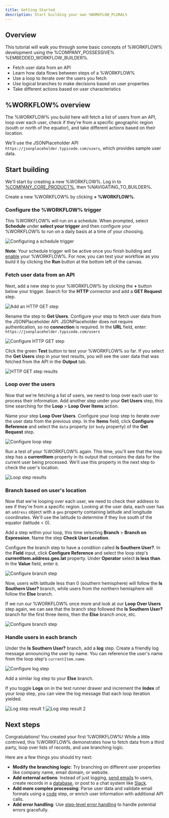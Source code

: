 ```yaml
---
title: Getting Started
description: Start building your own %WORKFLOW_PLURAL%
---
```


## Overview

This tutorial will walk you through some basic concepts of %WORKFLOW% development using the %COMPANY_POSSESSIVE% %EMBEDDED_WORKFLOW_BUILDER%.

- Fetch user data from an API
- Learn how data flows between steps of a %WORKFLOW%
- Use a loop to iterate over the users you fetch
- Use logical branches to make decisions based on user properties
- Take different actions based on user characteristics

## %WORKFLOW% overview

The %WORKFLOW% you build here will fetch a list of users from an API, loop over each user, check if they're from a specific geographic region (south or north of the equator), and take different actions based on their location.

We'll use the JSONPlaceholder API `https://jsonplaceholder.typicode.com/users`, which provides sample user data.

## Start building

We'll start by creating a new %WORKFLOW%.
Log in to [%COMPANY_CORE_PRODUCT%](%APP_LOGIN_URL%), then %NAVIGATING_TO_BUILDER%.

Create a new %WORKFLOW% by clicking **+ %WORKFLOW%**.

### Configure the %WORKFLOW% trigger

This %WORKFLOW% will run on a schedule.
When prompted, select **Schedule** under **select your trigger** and then configure your %WORKFLOW% to run on a daily basis at a time of your choosing.

![Configuring a schedule trigger](./assets/get-started/schedule-trigger.png)

**Note**: Your schedule trigger will be active once you finish building and [enable](./enabling.md) your %WORKFLOW%.
For now, you can test your workflow as you build it by clicking the **Run** button at the bottom left of the canvas.

### Fetch user data from an API

Next, add a new step to your %WORKFLOW% by clicking the **+** button below your trigger.
Search for the **HTTP** connector and add a **GET Request** step.

![Add an HTTP GET step](./assets/get-started/http-step-add.png)

Rename the step to **Get Users**.
Configure your step to fetch user data from the JSONPlaceholder API.
JSONPlaceholder does not require authentication, so no **connection** is required.
In the **URL** field, enter: `https://jsonplaceholder.typicode.com/users`

![Configure HTTP GET step](./assets/get-started/http-step-configure.png)

Click the green **Test** button to test your %WORKFLOW% so far.
If you select the **Get Users** step in your test results, you will see the user data that was fetched from the API in the **Output** tab.

![HTTP GET step results](./assets/get-started/http-step-results.png)

### Loop over the users

Now that we're fetching a list of users, we need to loop over each user to process their information.
Add another step under your **Get Users** step, this time searching for the **Loop** > **Loop Over Items** action.

Name your step **Loop Over Users**.
Configure your loop step to iterate over the user data from the previous step.
In the **Items** field, click **Configure Reference** and select the `data` property (or `body` property) of the **Get Request** step.

![Configure loop step](./assets/get-started/loop-step-configure.png)

Run a test of your %WORKFLOW% again.
This time, you'll see that the loop step has a **currentItem** property in its output that contains the data for the current user being processed.
We'll use this property in the next step to check the user's location.

![Loop step results](./assets/get-started/loop-step-results.png)

### Branch based on user's location

Now that we're looping over each user, we need to check their address to see if they're from a specific region.
Looking at the user data, each user has an `address` object with a `geo` property containing latitude and longitude coordinates.
We'll use the latitude to determine if they live south of the equator (latitude < 0).

Add a step within your loop, this time selecting **Branch** > **Branch on Expression**.
Name the step **Check User Location**.

Configure the branch step to have a condition called **Is Southern User?**.
In the **Field** input, click **Configure Reference** and select the loop step's **currentItem.address.geo.lat** property.
Under **Operator** select **is less than**.
In the **Value** field, enter `0`.

![Configure branch step](./assets/get-started/branch-step-configure.png)

Now, users with latitude less than 0 (southern hemisphere) will follow the **Is Southern User?** branch, while users from the northern hemisphere will follow the **Else** branch.

If we run our %WORKFLOW% once more and look at our **Loop Over Users** step again, we can see that the branch step followed the **Is Southern User?** branch for the first three items, then the **Else** branch once, etc.

![Configure branch step](./assets/get-started/loop-with-branch-results.png)

### Handle users in each branch

Under the **Is Southern User?** branch, add a **log** step.
Create a friendly log message announcing the user by name.
You can reference the user's name from the loop step's `currentItem.name`.

![Configure log step](./assets/get-started/log-step-configure.png)

Add a similar log step to your **Else** branch.

If you toggle **Logs** on in the test runner drawer and increment the **Index** of your loop step, you can view the log message that each loop iteration yielded.

![Log step result 1](./assets/get-started/log-step-result-1.png)
![Log step result 2](./assets/get-started/log-step-result-2.png)

## Next steps

Congratulations! You created your first %WORKFLOW%!
While a little contrived, this %WORKFLOW% demonstrates how to fetch data from a third party, loop over lists of records, and use branching logic.

Here are a few things you should try next:

- **Modify the branching logic**: Try branching on different user properties like company name, email domain, or website.
- **Add external actions**: Instead of just logging, [send emails](./connectors/sendgrid.md#send-email) to users, create records in a [database](./connectors/postgres.md#query), or post to a chat system like [Slack](./connectors/slack.md#post-message).
- **Add more complex processing**: Parse user data and validate email formats using a [code](./custom-code.md) step, or enrich user information with additional API calls.
- **Add error handling**: Use [step-level error handling](./error-handling.md#step-level-error-handling) to handle potential errors gracefully.
